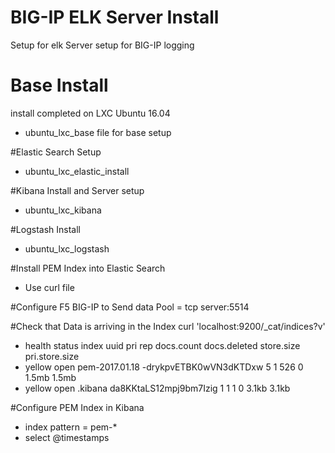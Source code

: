 # BIG-IP ELK Server Install
Setup for elk Server setup for BIG-IP logging

# Base Install
install completed on LXC Ubuntu 16.04
- ubuntu_lxc_base file for base setup
  
#Elastic Search Setup
- ubuntu_lxc_elastic_install

#Kibana Install and Server setup
- ubuntu_lxc_kibana

#Logstash Install
- ubuntu_lxc_logstash

#Install PEM Index into Elastic Search
- Use curl file

#Configure F5 BIG-IP to Send data
Pool = tcp server:5514

#Check that Data is arriving in the Index
curl 'localhost:9200/_cat/indices?v'
- health status index          uuid                   pri rep docs.count docs.deleted store.size pri.store.size
- yellow open   pem-2017.01.18 -drykpvETBK0wVN3dKTDxw   5   1        526            0      1.5mb          1.5mb
- yellow open   .kibana        da8KKtaLS12mpj9bm7Izig   1   1          1            0      3.1kb          3.1kb

#Configure PEM Index in Kibana
- index pattern = pem-*
- select @timestamps
